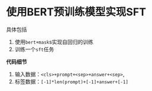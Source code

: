 # 使用BERT预训练模型实现SFT

具体包括
1. 使用`bert+mask`s实现自回归的训练
2. 训练一个`sft`任务

**代码细节**

1. 输入数据：`<cls>+prompt+<sep>+answer+<sep>`,
2. 标签数据：`[-1]*len(prompt)+[-1]+answer+[-1]`